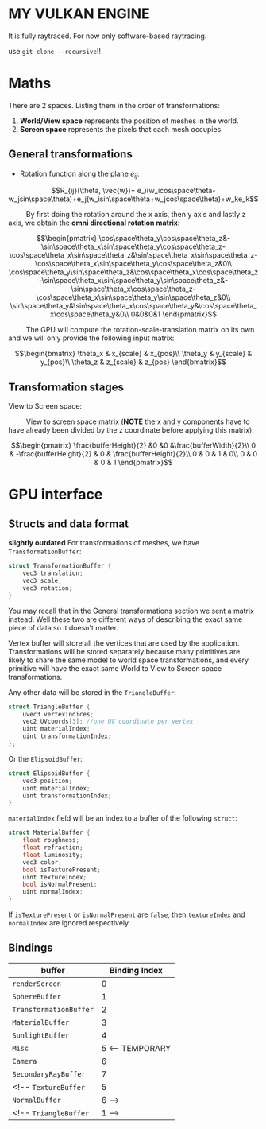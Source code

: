 # MY VULKAN ENGINE
It is fully raytraced. For now only software-based raytracing.

use `git clone --recursive`!!


# Maths
There are 2 spaces. Listing them in the order of transformations:
1. **World/View space** represents the position of meshes in the world.
2. **Screen space** represents the pixels that each mesh occupies

## General transformations
 - Rotation function along the plane $e_{ij}$:

```math
R_{ij}(\theta, \vec{w})= e_i(w_icos\space\theta-w_jsin\space\theta)+e_j(w_isin\space\theta+w_jcos\space\theta)+w_ke_k
``` 
$\qquad$ By first doing the rotation around the x axis, then y axis and lastly z axis, we obtain the **omni directional rotation matrix**:

```math
\begin{pmatrix}
\cos\space\theta_y\cos\space\theta_z&-\sin\space\theta_x\sin\space\theta_y\cos\space\theta_z-\cos\space\theta_x\sin\space\theta_z&\sin\space\theta_x\sin\space\theta_z-\cos\space\theta_x\sin\space\theta_y\cos\space\theta_z&0\\
\cos\space\theta_y\sin\space\theta_z&\cos\space\theta_x\cos\space\theta_z-\sin\space\theta_x\sin\space\theta_y\sin\space\theta_z&-\sin\space\theta_x\cos\space\theta_z-\cos\space\theta_x\sin\space\theta_y\sin\space\theta_z&0\\
\sin\space\theta_y&\sin\space\theta_x\cos\space\theta_y&\cos\space\theta_x\cos\space\theta_y&0\\
0&0&0&1
\end{pmatrix}
```
$\qquad$ The GPU will compute the rotation-scale-translation matrix on its own and we will only provide the following input matrix:

```math
\begin{bmatrix}
\theta_x & x_{scale} & x_{pos}\\
\theta_y & y_{scale} & y_{pos}\\
\theta_z & z_{scale} & z_{pos}
\end{bmatrix}
```
## Transformation stages
<!-- Model to World space:

$\qquad$ From model to World space all we have to do is scale, translate and rotate the points along the user defined setup. Hence for each triangle we send the following inputs:

```math
\begin{bmatrix}
\theta_x & x_{scale} & x_{origin}\\
\theta_y & y_{scale} & y_{origin}\\
\theta_z & z_{scale} & z_{origin}
\end{bmatrix}
``` -->
<!-- 
World to View space:

$\qquad$ The world needs to do the inverse of the rotation and translation matrices as opposed to the transformation experienced by the camera. So we take the same matrix and use negative angles and negative translations. Basically we send this:

```math
\begin{bmatrix}
-\theta_x & x_{scale} & -x_{origin}\\
-\theta_y & y_{scale} & -y_{origin}\\
-\theta_z & z_{scale} & -z_{origin}
\end{bmatrix}
``` -->

View to Screen space:

$\qquad$ View to screen space matrix (**NOTE** the x and y components have to have already been divided by the z coordinate before applying this matrix):

```math
\begin{pmatrix}
\frac{bufferHeight}{2} &0 &0 &\frac{bufferWidth}{2}\\
0 & -\frac{bufferHeight}{2} & 0 & \frac{bufferHeight}{2}\\
0 & 0 & 1 & 0\\
0 & 0 & 0 & 1 
\end{pmatrix}
```

# GPU interface

## Structs and data format
**slightly outdated**
For transformations of meshes, we have `TransformationBuffer`:
```c
struct TransformationBuffer {
    vec3 translation;
    vec3 scale;
    vec3 rotation;
}
```
You may recall that in the General transformations section we sent a matrix instead. Well these two are different ways of describing the exact same piece of data so it doesn't matter.

Vertex buffer will store all the vertices that are used by the application. 
Transformations will be stored separately because many primitives are likely to share the same model to world space transformations, and every primitive will have the exact same World to View to Screen space transformations.

Any other data will be stored in the `TriangleBuffer`:
```c
struct TriangleBuffer {
    uvec3 vertexIndices;
    vec2 UVcoords[3]; //one UV coordinate per vertex
    uint materialIndex;
    uint transformationIndex;
};
```

Or the `ElipsoidBuffer`:
```c
struct ElipsoidBuffer {
    vec3 position;
    uint materialIndex;
    uint transformationIndex;
}
```

`materialIndex` field will be an index to a buffer of the following `struct`:
```c
struct MaterialBuffer {
    float roughness;
    float refraction;
    float luminosity;
    vec3 color;
    bool isTexturePresent;
    uint textureIndex;
    bool isNormalPresent;
    uint normalIndex;
}
```
If `isTexturePresent` or `isNormalPresent` are `false`, then `textureIndex` and `normalIndex` are ignored respectively.

## Bindings
buffer | Binding Index
------- | ---------------
`renderScreen` | 0
`SphereBuffer` | 1
`TransformationBuffer` | 2
`MaterialBuffer` | 3
`SunlightBuffer` | 4
`Misc` | 5 <-- TEMPORARY
`Camera` | 6
`SecondaryRayBuffer` | 7
<!-- `TextureBuffer` | 5
`NormalBuffer` | 6 -->
<!-- `TriangleBuffer` | 1 -->